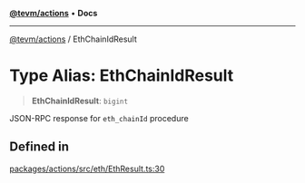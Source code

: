 [**@tevm/actions**](../README.md) • **Docs**

***

[@tevm/actions](../globals.md) / EthChainIdResult

# Type Alias: EthChainIdResult

> **EthChainIdResult**: `bigint`

JSON-RPC response for `eth_chainId` procedure

## Defined in

[packages/actions/src/eth/EthResult.ts:30](https://github.com/evmts/tevm-monorepo/blob/main/packages/actions/src/eth/EthResult.ts#L30)
